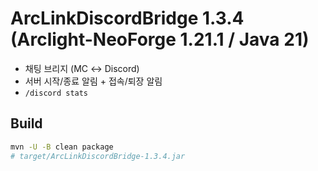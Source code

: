 # ArcLinkDiscordBridge 1.3.4 (Arclight-NeoForge 1.21.1 / Java 21)

- 채팅 브리지 (MC ↔ Discord)
- 서버 시작/종료 알림 + 접속/퇴장 알림
- `/discord stats`

## Build
```bash
mvn -U -B clean package
# target/ArcLinkDiscordBridge-1.3.4.jar
```
